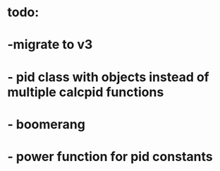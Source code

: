 # todo:
# -migrate to v3
#         - pid class with objects instead of multiple calcpid functions
#         - boomerang
#         - power function for pid constants
